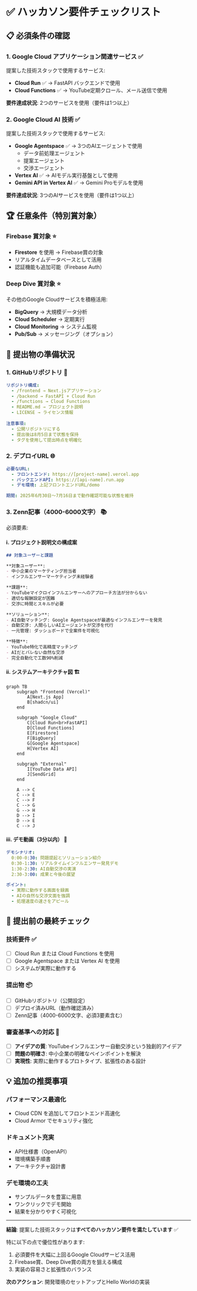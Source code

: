 # ✅ ハッカソン要件チェックリスト

## 📋 必須条件の確認

### 1. Google Cloud アプリケーション関連サービス ✅

提案した技術スタックで使用するサービス:

- **Cloud Run** ✅ → FastAPI バックエンドで使用
- **Cloud Functions** ✅ → YouTube定期クロール、メール送信で使用

**要件達成状況**: 2つのサービスを使用（要件は1つ以上）

### 2. Google Cloud AI 技術 ✅

提案した技術スタックで使用するサービス:

- **Google Agentspace** ✅ → 3つのAIエージェントで使用
  - データ前処理エージェント
  - 提案エージェント
  - 交渉エージェント
- **Vertex AI** ✅ → AIモデル実行基盤として使用
- **Gemini API in Vertex AI** ✅ → Gemini Proモデルを使用

**要件達成状況**: 3つのAIサービスを使用（要件は1つ以上）

## 🏆 任意条件（特別賞対象）

### Firebase 賞対象 ⭐

- **Firestore** を使用 → Firebase賞の対象
- リアルタイムデータベースとして活用
- 認証機能も追加可能（Firebase Auth）

### Deep Dive 賞対象 ⭐

その他のGoogle Cloudサービスを積極活用:

- **BigQuery** → 大規模データ分析
- **Cloud Scheduler** → 定期実行
- **Cloud Monitoring** → システム監視
- **Pub/Sub** → メッセージング（オプション）

## 📄 提出物の準備状況

### 1. GitHubリポジトリ 📝

```yaml
リポジトリ構成:
  - /frontend → Next.jsアプリケーション
  - /backend → FastAPI + Cloud Run
  - /functions → Cloud Functions
  - README.md → プロジェクト説明
  - LICENSE → ライセンス情報
  
注意事項:
  - 公開リポジトリにする
  - 提出後は8月5日まで状態を保持
  - タグを使用して提出時点を明確化
```

### 2. デプロイURL 🌐

```yaml
必要なURL:
  - フロントエンド: https://[project-name].vercel.app
  - バックエンドAPI: https://[api-name].run.app
  - デモ環境: 上記フロントエンドURL/demo

期間: 2025年6月30日～7月16日まで動作確認可能な状態を維持
```

### 3. Zenn記事（4000-6000文字） 📚

必須要素:

#### ⅰ. プロジェクト説明文の構成案

```markdown
## 対象ユーザーと課題

**対象ユーザー**: 
- 中小企業のマーケティング担当者
- インフルエンサーマーケティング未経験者

**課題**:
- YouTubeマイクロインフルエンサーへのアプローチ方法が分からない
- 適切な報酬設定が困難
- 交渉に時間とスキルが必要

**ソリューション**:
- AI自動マッチング: Google Agentspaceが最適なインフルエンサーを発見
- 自動交渉: 人間らしいAIエージェントが交渉を代行
- 一元管理: ダッシュボードで全案件を可視化

**特徴**:
- YouTube特化で高精度マッチング
- AIだとバレない自然な交渉
- 完全自動化で工数90%削減
```

#### ⅱ. システムアーキテクチャ図 🏗️

```mermaid
graph TB
    subgraph "Frontend (Vercel)"
        A[Next.js App]
        B[shadcn/ui]
    end
    
    subgraph "Google Cloud"
        C[Cloud Run<br>FastAPI]
        D[Cloud Functions]
        E[Firestore]
        F[BigQuery]
        G[Google Agentspace]
        H[Vertex AI]
    end
    
    subgraph "External"
        I[YouTube Data API]
        J[SendGrid]
    end
    
    A --> C
    C --> E
    C --> F
    C --> G
    G --> H
    D --> I
    D --> E
    C --> J
```

#### ⅲ. デモ動画（3分以内） 🎥

```yaml
デモシナリオ:
  0:00-0:30: 問題提起とソリューション紹介
  0:30-1:30: リアルタイムインフルエンサー発見デモ
  1:30-2:30: AI自動交渉の実演
  2:30-3:00: 成果と今後の展望

ポイント:
  - 実際に動作する画面を録画
  - AIの自然な交渉文面を強調
  - 処理速度の速さをアピール
```

## 🚨 提出前の最終チェック

### 技術要件 ✅
- [ ] Cloud Run または Cloud Functions を使用
- [ ] Google Agentspace または Vertex AI を使用
- [ ] システムが実際に動作する

### 提出物 📦
- [ ] GitHubリポジトリ（公開設定）
- [ ] デプロイ済みURL（動作確認済み）
- [ ] Zenn記事（4000-6000文字、必須3要素含む）

### 審査基準への対応 🎯
- [ ] **アイデアの質**: YouTubeインフルエンサー自動交渉という独創的アイデア
- [ ] **問題の明確さ**: 中小企業の明確なペインポイントを解決
- [ ] **実現性**: 実際に動作するプロトタイプ、拡張性のある設計

## 💡 追加の推奨事項

### パフォーマンス最適化
- Cloud CDN を追加してフロントエンド高速化
- Cloud Armor でセキュリティ強化

### ドキュメント充実
- API仕様書（OpenAPI）
- 環境構築手順書
- アーキテクチャ設計書

### デモ環境の工夫
- サンプルデータを豊富に用意
- ワンクリックでデモ開始
- 結果を分かりやすく可視化

---

**結論**: 提案した技術スタックは**すべてのハッカソン要件を満たしています** ✅

特に以下の点で優位性があります:
1. 必須要件を大幅に上回るGoogle Cloudサービス活用
2. Firebase賞、Deep Dive賞の両方を狙える構成
3. 実装の容易さと拡張性のバランス

**次のアクション**: 開発環境のセットアップとHello Worldの実装